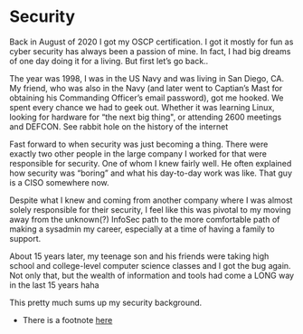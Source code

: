 # Security

Back in August of 2020 I got my OSCP certification.  I got it mostly for fun as cyber security has always been a passion of mine.  In fact, I had big dreams of one day doing it for a living.  But first let’s go back..

The year was 1998, I was in the US Navy and was living in San Diego, CA.  My friend, who was also in the Navy (and later went to Captian’s Mast for obtaining his Commanding Officer’s email password), got me hooked.  We spent every chance we had to geek out.  Whether it was learning Linux, looking for hardware for “the next big thing", or attending 2600 meetings and DEFCON. See rabbit hole on the history of the internet

Fast forward to when security was just becoming a thing.  There were exactly two other people in the large company I worked for that were responsible for security.  One of whom I knew fairly well. He often explained how security was “boring” and what his day-to-day work was like.  That guy is a CISO somewhere now.  

Despite what I knew and coming from another company where I was almost solely responsible for their security, I feel like this was pivotal to my moving away from the unknown(?) InfoSec path to the more comfortable path of making a sysadmin my career, especially at a time of having a family to support.

About 15 years later, my teenage son and his friends were taking high school and college-level computer science classes and I got the bug again. Not only that, but the wealth of information and tools had come a LONG way in the last 15 years haha

This pretty much sums up my security background.  

* There is a footnote [here](../web/history-of-infosec-and-the-www.md)
